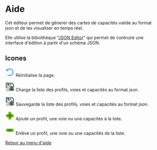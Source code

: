 
# Aide

Cet éditeur permet de génerer des cartes de capacités valide au format json et de les visualiser en temps réel. 

Elle utilise la bibiothèque "[JSON Editor](https://github.com/json-editor/json-editor)" qui permet de contruire une interface d'édition à partir d'un schéma JSON.

## Icones

<img src="../images/ui/reset.png" height="30px" width="30px"/> Réinitialise la page.

<img src="../images/ui/load-json.png" height="30px" width="30px"/> Charge la liste des profils, voies et capacités au format json.

<img src="../images/ui/save-json.png" height="30px" width="30px"/> Sauvegarde la liste des profils, voies et capacités au format json.

<img src="../images/ui/add-item.png" height="30px" width="30px"/> Ajoute un profil, une voie ou une capacités à la liste.

<img src="../images/ui/remove-item.png" height="30px" width="30px"/> Enlève un profil, une voie ou une capacités de la liste.

[Retour au menu d'aide](https://github.com/conaruto/conaruto.github.io/wiki/help)